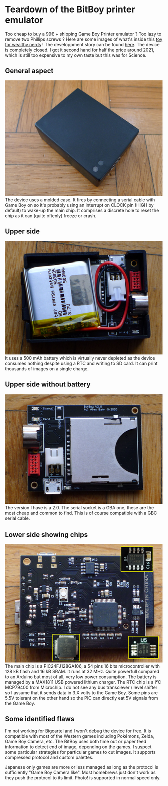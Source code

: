 # Teardown of the BitBoy printer emulator

Too cheap to buy a 99€ + shipping Game Boy Printer emulator ? Too lazy to remove two Phillips screws ? Here are some images of what's inside this [toy for wealthy nerds](https://gameboyphoto.bigcartel.com/) ! The developpment story can be found [here](/Datasheets/BitBoy_Project_Development_Brief_V2.0.pdf). The device is completely closed. I got it second hand for half the price around 2021, which is still too expensive to my own taste but this was for Science.

## General aspect
![](/Images/BitBoy_1.png)
The device uses a molded case. It fires by connecting a serial cable with Game Boy on so it's probably using an interrupt on CLOCK pin (HIGH by default) to wake-up the main chip. It comprises a discrete hole to reset the chip as it can (quite oftenly) freeze or crash.

## Upper side
![](/Images/BitBoy_2.png)
It uses a 500 mAh battery which is virtually never depleted as the device consumes nothing despite using a RTC and writing to SD card. It can print thousands of images on a single charge.

## Upper side without battery
![](/Images/BitBoy_3.png)
The version I have is a 2.0. The serial socket is a GBA one, these are the most cheap and common to find. This is of course compatible with a GBC serial cable.

## Lower side showing chips
![](/Images/BitBoy_4.png)
The main chip is a PIC24FJ128GA106, a 54 pins 16 bits microcontroller with 128 kB flash and 16 kB SRAM. It runs at 32 MHz. Quite powerfull compared to an Arduino but most of all, very low power consumption. The battery is managed by a MAX1811 USB powered lithium charger. The RTC chip is a I²C MCP79400 from Microchip. I do not see any bus transciever / level shifter so I assume that it sends data in 3.X volts to the Game Boy. Some pins are 5.5V tolerant on the other hand so the PIC can directly eat 5V signals from the Game Boy.

## Some identified flaws

I'm not working for Bigcartel and I won't debug the device for free. It is compatible with most of the Western games including Pokémons, Zelda, Game Boy Camera, etc. The BitBoy uses both time out or paper feed information to detect end of image, depending on the games. I suspect some particular strategies for particular games to cut images. It supports compressed protocol and custom palettes.

Japanese only games are more or less managed as long as the protocol is sufficiently "Game Boy Camera like". Most homebrews just don't work as they push the protocol to its limit. Photo! is supported in normal speed only.
